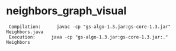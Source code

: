 # neighbors_graph_visual
     Compilation:      javac -cp "gs-algo-1.3.jar:gs-core-1.3.jar" Neighbors.java       
     Execution:      java -cp "gs-algo-1.3.jar:gs-core-1.3.jar:." Neighbors
